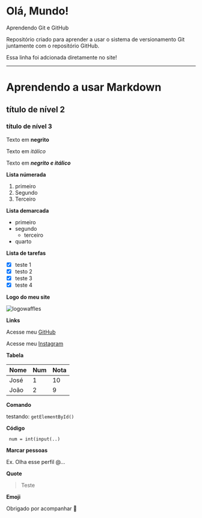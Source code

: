 # Olá, Mundo!
 Aprendendo Git e GitHub

 Repositório criado para aprender a usar o sistema de versionamento Git juntamente com o repositório GitHub.

 Essa linha foi adcionada diretamente no site! 
 
 ___
 # Aprendendo a usar Markdown
 
 ## título de nível 2
 
 ### título de nível 3
 
 Texto em __negrito__

 Texto em _itálico_

 Texto em __*negrito e itálico*__
 
 **Lista númerada**
 
 1. primeiro
 2. Segundo
 3. Terceiro
 
 __Lista demarcada__
 
 * primeiro
 * segundo
    * terceiro
 * quarto

**Lista de tarefas**

 - [x] teste 1
 - [x] testo 2
 - [x] teste 3 
 - [x] teste 4

**Logo do meu site**

![logowaffles](https://user-images.githubusercontent.com/82953667/147766648-529ae214-5c53-4a25-a8f2-25a3d1f4e424.png)

**Links**

Acesse meu [GitHub](https://github.com/johnnricardo)

Acesse meu [Instagram](https://www.instagram.com/johnn.ricardo/)

**Tabela**

Nome | Num | Nota
---|---|---
José | 1 | 10
João | 2 | 9

**Comando**
 
 testando: `getElementById()`
 
 **Código**
 
 ```
  num = int(input(..)
 ```
 
 **Marcar pessoas**
 
 Ex. Olha esse perfil @...
 
 **Quote**
 
 >Teste
 
 **Emoji**
  
  Obrigado por acompanhar 👋
 
 
